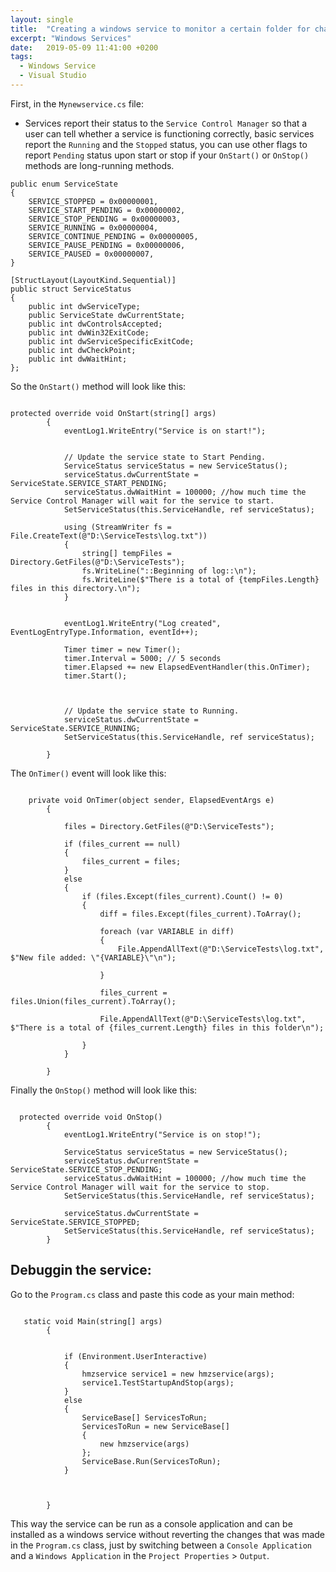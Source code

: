 ```yaml
---
layout: single
title:  "Creating a windows service to monitor a certain folder for changes"
excerpt: "Windows Services"
date:   2019-05-09 11:41:00 +0200
tags:
  - Windows Service 
  - Visual Studio
---
```


First, in the `Mynewservice.cs` file:

- Services report their status to the `Service Control Manager` so that a user can tell whether a service is functioning correctly, basic services report the `Running` and the `Stopped` status, you can use other flags to report `Pending` status upon start or stop if your `OnStart()` or `OnStop()` methods are long-running methods.

```
public enum ServiceState
{
    SERVICE_STOPPED = 0x00000001,
    SERVICE_START_PENDING = 0x00000002,
    SERVICE_STOP_PENDING = 0x00000003,
    SERVICE_RUNNING = 0x00000004,
    SERVICE_CONTINUE_PENDING = 0x00000005,
    SERVICE_PAUSE_PENDING = 0x00000006,
    SERVICE_PAUSED = 0x00000007,
}

[StructLayout(LayoutKind.Sequential)]
public struct ServiceStatus
{
    public int dwServiceType;
    public ServiceState dwCurrentState;
    public int dwControlsAccepted;
    public int dwWin32ExitCode;
    public int dwServiceSpecificExitCode;
    public int dwCheckPoint;
    public int dwWaitHint;
};

```

So the `OnStart()` method will look like this:

```

protected override void OnStart(string[] args)
        {
            eventLog1.WriteEntry("Service is on start!");


            // Update the service state to Start Pending.
            ServiceStatus serviceStatus = new ServiceStatus();
            serviceStatus.dwCurrentState = ServiceState.SERVICE_START_PENDING;
            serviceStatus.dwWaitHint = 100000; //how much time the Service Control Manager will wait for the service to start.
            SetServiceStatus(this.ServiceHandle, ref serviceStatus);

            using (StreamWriter fs = File.CreateText(@"D:\ServiceTests\log.txt"))
            {
                string[] tempFiles = Directory.GetFiles(@"D:\ServiceTests");
                fs.WriteLine("::Beginning of log::\n");
                fs.WriteLine($"There is a total of {tempFiles.Length} files in this directory.\n");
            }


            eventLog1.WriteEntry("Log created", EventLogEntryType.Information, eventId++);

            Timer timer = new Timer();
            timer.Interval = 5000; // 5 seconds
            timer.Elapsed += new ElapsedEventHandler(this.OnTimer);
            timer.Start();



            // Update the service state to Running.
            serviceStatus.dwCurrentState = ServiceState.SERVICE_RUNNING;
            SetServiceStatus(this.ServiceHandle, ref serviceStatus);

        }

```

The `OnTimer()` event will look like this:

```

    private void OnTimer(object sender, ElapsedEventArgs e)
        {

            files = Directory.GetFiles(@"D:\ServiceTests");

            if (files_current == null)
            {
                files_current = files; 
            }
            else
            {
                if (files.Except(files_current).Count() != 0)
                {
                    diff = files.Except(files_current).ToArray();

                    foreach (var VARIABLE in diff)
                    {
                        File.AppendAllText(@"D:\ServiceTests\log.txt", $"New file added: \"{VARIABLE}\"\n");

                    }

                    files_current = files.Union(files_current).ToArray();

                    File.AppendAllText(@"D:\ServiceTests\log.txt", $"There is a total of {files_current.Length} files in this folder\n");

                }
            }

        }

```

Finally the `OnStop()` method will look like this:

```

  protected override void OnStop()
        {
            eventLog1.WriteEntry("Service is on stop!");

            ServiceStatus serviceStatus = new ServiceStatus();
            serviceStatus.dwCurrentState = ServiceState.SERVICE_STOP_PENDING;
            serviceStatus.dwWaitHint = 100000; //how much time the Service Control Manager will wait for the service to stop.
            SetServiceStatus(this.ServiceHandle, ref serviceStatus);

            serviceStatus.dwCurrentState = ServiceState.SERVICE_STOPPED;
            SetServiceStatus(this.ServiceHandle, ref serviceStatus);
        }

```

## Debuggin the service:

Go to the `Program.cs` class and paste this code as your main method:

```

   static void Main(string[] args)
        {


            if (Environment.UserInteractive)
            {
                hmzservice service1 = new hmzservice(args);
                service1.TestStartupAndStop(args);
            }
            else
            {
                ServiceBase[] ServicesToRun;
                ServicesToRun = new ServiceBase[]
                {
                    new hmzservice(args)
                };
                ServiceBase.Run(ServicesToRun);
            }



        }

```

This way the service can be run as a console application and can be installed as a windows service without reverting the changes that was made in the `Program.cs` class, just by switching between a `Console Application` and a `Windows Application` in the `Project Properties` > `Output`.